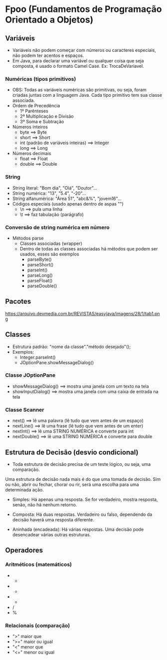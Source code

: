 # Fpoo (Fundamentos de Programação Orientado a Objetos)

## Variáveis
* Variáveis não podem começar com números ou caracteres especiais, não podem ter acentos e espaços.
* Em Java, para declarar uma variável ou qualquer coisa que seja composta, é usado o formato Camel Case. Ex: TrocaDeVariavel.
### Numéricas (tipos primitivos)
* OBS: Todas as variáveis numéricas são primitivas, ou seja, foram criadas juntas com a linguagem Java. Cada tipo primitivo tem sua classe associada.
* Ordem de Precedência
    * 1º Parênteses
    * 2º Multiplicação e Divisão
    * 3º Soma e Subtração
* Números inteiros
    * byte ==> Byte
    * short ==> Short
    * int (padrão de variáveis inteiras) ==> Integer
    * long ==> Long
* Números decimais
    * float ==> Float
    * double ==> Double
### String
* String literal: "Bom dia", "Olá", "Doutor"...
* String numérica: "13", "5.4", "-20"...
* String alfanumérica: "Área 51", "abc&%", "jovem16"...
* Códigos especiais (usado apenas dentro de aspas "")
    * \n ==> pula uma linha
    * \t ==> faz tabulação (parágrafo)
### Conversão de string numérica em número
* Métodos parse
    * Classes associadas (wrapper)
    * Dentro de todas as classes associadas há métodos que podem ser usados, esses são exemplos
        * parseByte()
        * parseShort()
        * parseInt()
        * parseLong()
        * parseFloat()
        * parseDouble()

## Pacotes
https://arquivo.devmedia.com.br/REVISTAS/easyjava/imagens/28/1/tab1.png

## Classes
* Estrutura padrão: "nome da classe"."método desejado"();
* Exemplos:
    * Integer.parseInt()
    * JOptionPane.showMessageDialog()
### Classe JOptionPane
* showMessageDialog() ==> mostra uma janela com um texto na tela
* showInputDialog() ==> mostra uma janela com uma caixa de entrada na tela
### Classe Scanner
* next() ==> lê uma palavra (lê tudo que vem antes de um espaço)
* nextLine() ==> lê uma frase (lê tudo que vem antes de um enter)
* nextInt() ==> lê uma STRING NUMÉRICA e converte para int
* nextDouble() ==> lê uma STRING NUMÉRICA e converte para double

## Estrutura de Decisão (desvio condicional)
* Toda estrutura de decisão precisa de um teste lógico, ou seja, uma comparação.

Uma estrutura de decisão nada mais é do que uma tomada de decisão. Sim ou não, abrir ou fechar, chorar ou rir, será uma escolha para uma determinada ação.

* Simples: Há apenas uma resposta. Se for verdadeiro, mostra resposta, senão, não há nenhum retorno.

* Composta: Há duas respostas. Verdadeiro ou falso, dependendo da decisão haverá uma resposta diferente.

* Aninhada (encadeada): Há várias respostas. Uma decisão pode desencadear várias outras estruturas.

## Operadores
### Aritméticos (matemáticos)
* +
* -
* *
* /
* %

### Relacionais (comparação)
* ">" maior que
* ">=" maior ou igual
* "<" menor que
* "<=" menor ou igual